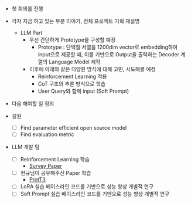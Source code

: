 - 첫 회의를 진행
- 각자 지금 하고 있는 부분 이야기, 전체 프로젝트 기획 재설명
    - LLM Part
        - 우선 간단하게 Prototype을 구성할 예정
            - Prototype : 단백질 서열을 1200dim vector로 embedding하여 input으로 제공할 때, 이를 기반으로 Output을 출력하는 Decoder 계열의 Language Model 제작
        - 이후에 아래와 같은 다양한 방식에 대해 고민, 시도해볼 예정
            - Reinforcement Learning 적용
            - CoT 구조의 추론 방식으로 학습
            - User Query와 함께 input (Soft Prompt)
        

- 다음 해야할 일 정의
- 길원
    - [ ] Find parameter efficient open source model
    - [ ] Find evaluation metric 
- LLM 개발 팀
    - [ ] Reinforcement Learning 학습
        - [Survey Paper](https://arxiv.org/pdf/2412.10400)
    - [ ] 현규님이 공유해주신 Paper 학습
        - [ProtT3](https://aclanthology.org/2024.acl-long.324.pdf)
    - [ ] LoRA 실습 베이스라인 코드를 기반으로 성능 향상 개별적 연구
    - [ ] Soft Prompt 실습 베이스라인 코드를 기반으로 성능 향상 개별적 연구

